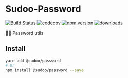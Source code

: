 # Sudoo-Password

[![Build Status](https://travis-ci.com/SudoDotDog/Sudoo-Password.svg?branch=master)](https://travis-ci.com/SudoDotDog/Sudoo-Password)
[![codecov](https://codecov.io/gh/SudoDotDog/Sudoo-Password/branch/master/graph/badge.svg)](https://codecov.io/gh/SudoDotDog/Sudoo-Password)
[![npm version](https://badge.fury.io/js/%40sudoo%2Fpassword.svg)](https://www.npmjs.com/package/@sudoo/password)
[![downloads](https://img.shields.io/npm/dm/@sudoo/password.svg)](https://www.npmjs.com/package/@sudoo/password)

:guardsman: Password utils

## Install

```sh
yarn add @sudoo/password
# Or
npm install @sudoo/password --save
```
